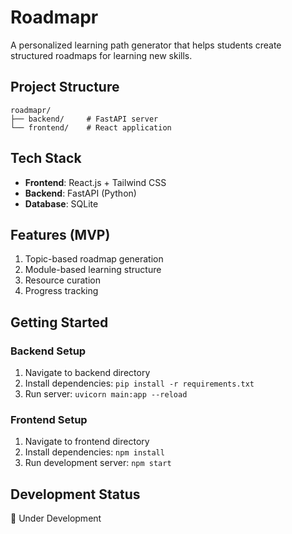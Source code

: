 # Roadmapr

A personalized learning path generator that helps students create structured roadmaps for learning new skills.

## Project Structure

```
roadmapr/
├── backend/     # FastAPI server
└── frontend/    # React application
```

## Tech Stack

- **Frontend**: React.js + Tailwind CSS
- **Backend**: FastAPI (Python)
- **Database**: SQLite

## Features (MVP)

1. Topic-based roadmap generation
2. Module-based learning structure
3. Resource curation
4. Progress tracking

## Getting Started

### Backend Setup
1. Navigate to backend directory
2. Install dependencies: `pip install -r requirements.txt`
3. Run server: `uvicorn main:app --reload`

### Frontend Setup
1. Navigate to frontend directory
2. Install dependencies: `npm install`
3. Run development server: `npm start`

## Development Status
🚧 Under Development 